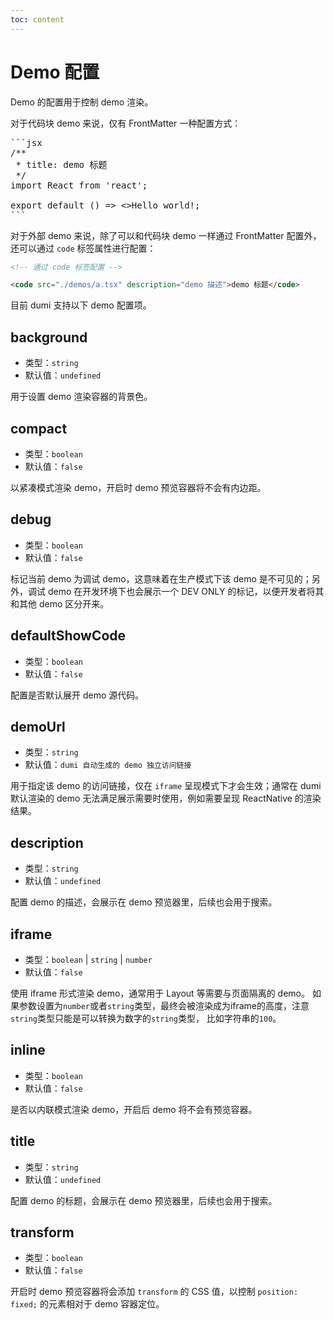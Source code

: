 ```yaml
---
toc: content
---
```


# Demo 配置

Demo 的配置用于控制 demo 渲染。

对于代码块 demo 来说，仅有 FrontMatter 一种配置方式：

<pre>
```jsx
/**
 * title: demo 标题
 */
import React from 'react';

export default () => <>Hello world!</>;
```
</pre>

对于外部 demo 来说，除了可以和代码块 demo 一样通过 FrontMatter 配置外，还可以通过 `code` 标签属性进行配置：

```md
<!-- 通过 code 标签配置 -->

<code src="./demos/a.tsx" description="demo 描述">demo 标题</code>
```

目前 dumi 支持以下 demo 配置项。

## background

- 类型：`string`
- 默认值：`undefined`

用于设置 demo 渲染容器的背景色。

## compact

- 类型：`boolean`
- 默认值：`false`

以紧凑模式渲染 demo，开启时 demo 预览容器将不会有内边距。

## debug

- 类型：`boolean`
- 默认值：`false`

标记当前 demo 为调试 demo，这意味着在生产模式下该 demo 是不可见的；另外，调试 demo 在开发环境下也会展示一个 DEV ONLY 的标记，以便开发者将其和其他 demo 区分开来。

## defaultShowCode

- 类型：`boolean`
- 默认值：`false`

配置是否默认展开 demo 源代码。

## demoUrl

- 类型：`string`
- 默认值：`dumi 自动生成的 demo 独立访问链接`

用于指定该 demo 的访问链接，仅在 `iframe` 呈现模式下才会生效；通常在 dumi 默认渲染的 demo 无法满足展示需要时使用，例如需要呈现 ReactNative 的渲染结果。

## description

- 类型：`string`
- 默认值：`undefined`

配置 demo 的描述，会展示在 demo 预览器里，后续也会用于搜索。

## iframe

- 类型：`boolean` | `string` | `number`
- 默认值：`false`

使用 iframe 形式渲染 demo，通常用于 Layout 等需要与页面隔离的 demo。 如果参数设置为`number`或者`string`类型，最终会被渲染成为iframe的高度，注意`string`类型只能是可以转换为数字的`string`类型， 比如字符串的`100`。

## inline

- 类型：`boolean`
- 默认值：`false`

是否以内联模式渲染 demo，开启后 demo 将不会有预览容器。

## title

- 类型：`string`
- 默认值：`undefined`

配置 demo 的标题，会展示在 demo 预览器里，后续也会用于搜索。

## transform

- 类型：`boolean`
- 默认值：`false`

开启时 demo 预览容器将会添加 `transform` 的 CSS 值，以控制 `position: fixed;` 的元素相对于 demo 容器定位。

